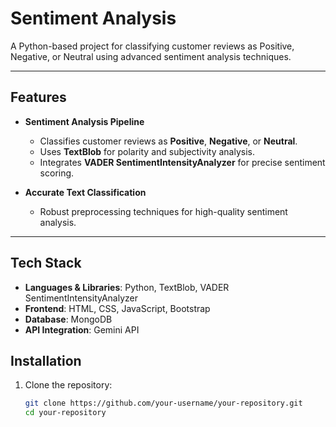 # Sentiment Analysis

A Python-based project for classifying customer reviews as Positive, Negative, or Neutral using advanced sentiment analysis techniques.

---

##  Features

- **Sentiment Analysis Pipeline**  
  - Classifies customer reviews as **Positive**, **Negative**, or **Neutral**.  
  - Uses **TextBlob** for polarity and subjectivity analysis.  
  - Integrates **VADER SentimentIntensityAnalyzer** for precise sentiment scoring.  

- **Accurate Text Classification**  
  - Robust preprocessing techniques for high-quality sentiment analysis.  

---

##  Tech Stack

- **Languages & Libraries**: Python, TextBlob, VADER SentimentIntensityAnalyzer  
- **Frontend**: HTML, CSS, JavaScript, Bootstrap  
- **Database**: MongoDB  
- **API Integration**: Gemini API  

## Installation

1. Clone the repository:  
   ```bash
   git clone https://github.com/your-username/your-repository.git
   cd your-repository
